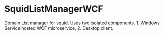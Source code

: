 # SquidListManagerWCF
Domain List manager for squid. Uses two isolated components. 1. Windows Service hosted WCF microservice, 2. Desktop client.
